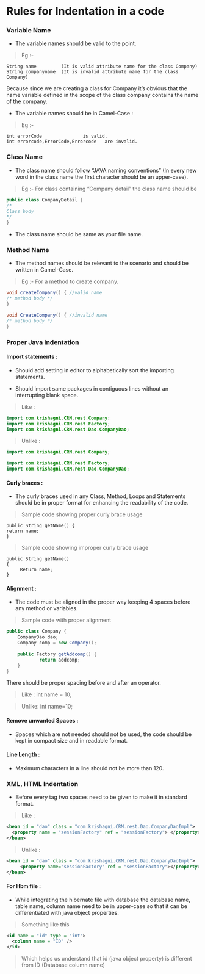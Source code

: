 # Rules for Indentation in a code

### Variable Name


+ The variable names should be valid to the point.


> Eg :-

```  
String name 		(It is valid attribute name for the class Company)
String companyname 	(It is invalid attribute name for the class Company)
```
Because since we are creating a class for Company it’s obvious that the name variable defined in the scope of the class company contains the name of the company.

+ The variable names should be in Camel-Case :


> Eg :-

```
int errorCode 				is valid. 
int errorcode,ErrorCode,Errorcode 	are invalid.
```

### Class Name

+ The class name should follow “JAVA naming conventions” (In every new word in the class name the first character should be an upper-case).



> Eg :- For class containing “Company detail” the class name should be

```java
public class CompanyDetail {
/*
Class body
*/
}
```

+ The class name should be same as your file name.

### Method Name 

+ The method names should be relevant to the scenario and should be written in Camel-Case.


> Eg :-	For a method to create company.

```java
void createCompany() { //valid name	
/* method body */
}	

void CreateCompany() { //invalid name	
/* method body */
}     
```



### Proper Java Indentation

#### Import statements :

+ Should add setting in editor to alphabetically sort the importing statements.


+ Should import same packages in contiguous lines without an interrupting blank space. 	


> Like :

```java
import com.krishagni.CRM.rest.Company;
import com.krishagni.CRM.rest.Factory;
import com.krishagni.CRM.rest.Dao.CompanyDao;
```

> Unlike :

```java
import com.krishagni.CRM.rest.Company;

import com.krishagni.CRM.rest.Factory;
import com.krishagni.CRM.rest.Dao.CompanyDao;
```

#### Curly braces :


+ The curly braces used in any Class, Method, Loops and Statements should be in proper format for enhancing the readability of the code.



> Sample code showing proper curly brace usage
```
public String getName() {
return name;
}
```


> Sample code showing improper curly brace usage
```
public String getName() 
{
   	 Return name;
}
```


#### Alignment :


+ The code must be aligned in the proper way keeping 4 spaces before any method or variables.


> Sample code with proper alignment

```java 	
public class Company {
    CompanyDao dao;
    Company comp = new Company();    
    
    public Factory getAddcomp() {
	        return addcomp;
    }
}
```

There should be proper spacing before and after an operator.


> Like :
int name = 10; 



> Unlike:
int name=10;



#### Remove unwanted Spaces :


+ Spaces which are not needed should not be used, the code should be kept in compact size and in readable format.



#### Line Length :


+ Maximum characters in a line should not be more than 120.



### XML, HTML Indentation


+ Before every tag two spaces need to be given to make it in standard format.


> Like :

```xml
<bean id = "dao" class = "com.krishagni.CRM.rest.Dao.CompanyDaoImpl">
  <property name = "sessionFactory" ref = "sessionFactory"> </property>
</bean>
```

> Unlike :

```xml
<bean id = "dao" class = "com.krishagni.CRM.rest.Dao.CompanyDaoImpl">
   	 <property name="sessionFactory" ref = "sessionFactory"></property>
</bean>
```


#### For Hbm file :


+ While integrating the hibernate file with database the database name, table name, column name need to be in upper-case so that it can be differentiated with java object properties.  


> Something like this 

```xml
<id name = "id" type = "int">
  <column name = "ID" />
</id>
```

> Which helps us understand that id (java object property) is different from ID (Database column name)

